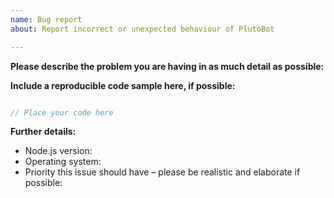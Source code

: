 ```yaml
---
name: Bug report
about: Report incorrect or unexpected behaviour of PlutoBot

---
```


**Please describe the problem you are having in as much detail as possible:**


**Include a reproducible code sample here, if possible:**
```js

// Place your code here

```

**Further details:**
- Node.js version:
- Operating system:
- Priority this issue should have – please be realistic and elaborate if possible: